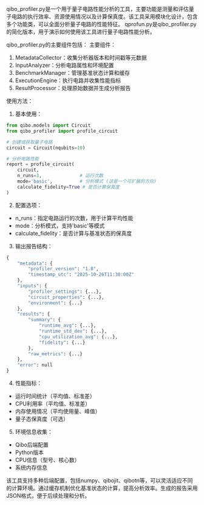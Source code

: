 
qibo_profiler.py是一个用于量子电路性能分析的工具，主要功能是测量和评估量子电路的执行效率、资源使用情况以及计算保真度。该工具采用模块化设计，包含多个功能类，可以全面分析量子电路的性能特征。
qprofun.py是qibo_profiler.py的简化版本，用于演示如何使用该工具进行量子电路性能分析。

qibo_profiler.py的主要组件包括：
主要组件：
1. MetadataCollector：收集分析器版本和时间戳等元数据
2. InputAnalyzer：分析电路属性和环境配置
3. BenchmarkManager：管理基准状态计算和缓存
4. ExecutionEngine：执行电路并收集性能指标
5. ResultProcessor：处理原始数据并生成分析报告

使用方法：
1. 基本使用：
```python
from qibo.models import Circuit
from qibo_profiler import profile_circuit

# 创建或获取量子电路
circuit = Circuit(nqubits=10)

# 分析电路性能
report = profile_circuit(
    circuit,
    n_runs=3,              # 运行次数
    mode='basic',          # 分析模式 (这是一个可扩展的方向)
    calculate_fidelity=True # 是否计算保真度
)
```

2. 配置选项：
- n_runs：指定电路运行的次数，用于计算平均性能
- mode：分析模式，支持'basic'等模式
- calculate_fidelity：是否计算与基准状态的保真度

3. 输出报告结构：
```python
{
    "metadata": {
        "profiler_version": "1.0",
        "timestamp_utc": "2025-10-26T11:30:00Z"
    },
    "inputs": {
        "profiler_settings": {...},
        "circuit_properties": {...},
        "environment": {...}
    },
    "results": {
        "summary": {
            "runtime_avg": {...},
            "runtime_std_dev": {...},
            "cpu_utilization_avg": {...},
            "fidelity": {...}
        },
        "raw_metrics": {...}
    },
    "error": null
}
```

4. 性能指标：
- 运行时间统计（平均值、标准差）
- CPU利用率（平均值、标准差）
- 内存使用情况（平均使用量、峰值）
- 量子态保真度（可选）

5. 环境信息收集：
- Qibo后端配置
- Python版本
- CPU信息（型号、核心数）
- 系统内存信息

该工具支持多种后端配置，包括numpy、qibojit、qibotn等，可以灵活适应不同的计算环境。通过缓存机制优化基准状态的计算，提高分析效率。生成的报告采用JSON格式，便于后续处理和分析。